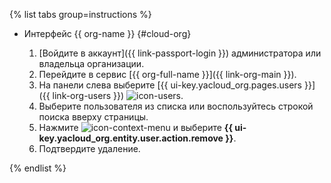 {% list tabs group=instructions %}

- Интерфейс {{ org-name }} {#cloud-org}

    1. [Войдите в аккаунт]({{ link-passport-login }}) администратора или владельца организации.
    1. Перейдите в сервис [{{ org-full-name }}]({{ link-org-main }}).
    1. На панели слева выберите [{{ ui-key.yacloud_org.pages.users }}]({{ link-org-users }}) ![icon-users](../../_assets/console-icons/person.svg).
    1. Выберите пользователя из списка или воспользуйтесь строкой поиска вверху страницы.
    1. Нажмите ![icon-context-menu](../../_assets/console-icons/ellipsis.svg) и выберите **{{ ui-key.yacloud_org.entity.user.action.remove }}**.
    1. Подтвердите удаление.

{% endlist %}